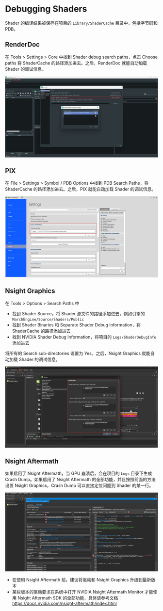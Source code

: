 # Debugging Shaders

Shader 的编译结果被保存在项目的 `Library/ShaderCache` 目录中，包括字节码和 PDB。

## RenderDoc

在 Tools > Settings > Core 中找到 Shader debug search paths，点击 Choose paths 将 ShaderCache 的路径添加进去。之后，RenderDoc 就能自动加载 Shader 的调试信息。

<p align="center"><img src="Attachments/renderdoc-shader-pdb-settings.png"></p>

## PIX

在 File > Settings > Symbol / PDB Options 中找到 PDB Search Paths，将 ShaderCache 的路径添加进去。之后，PIX 就能自动加载 Shader 的调试信息。

<p align="center"><img src="Attachments/pix-shader-pdb-settings.png"></p>

## Nsight Graphics

在 Tools > Options > Search Paths 中

- 找到 Shader Source，将 Shader 源文件的路径添加进去，例如引擎的 `MarchEngine/Source/Shaders/Public`
- 找到 Shader Binaries 和 Separate Shader Debug Information，将 ShaderCache 的路径添加进去
- 找到 NVIDIA Shader Debug Information，将项目的 `Logs/ShaderDebugInfo` 添加进去

将所有的 Search sub-directories 设置为 Yes。之后，Nsight Graphics 就能自动加载 Shader 的调试信息。

<p align="center"><img src="Attachments/nsight-graphics-shader-pdb-settings.png"></p>

## Nsight Aftermath

如果启用了 Nsight Aftermath，当 GPU 崩溃后，会在项目的 `Logs` 目录下生成 Crash Dump。如果启用了 Nsight Aftermath 的全部功能，并且按照前面的方法设置 Nsight Graphics，Crash Dump 可以直接定位问题到 Shader 的某一行。

<p align="center"><img src="Attachments/gpu-crash-dump-details.png"></p>

- 在使用 Nsight Aftermath 前，建议将驱动和 Nsight Graphics 升级到最新版本
- 某些版本的驱动要求在系统中打开 NVIDIA Nsight Aftermath Monitor 才能使用 Nsight Aftermath SDK 的全部功能，具体请参考文档：https://docs.nvidia.com/nsight-aftermath/index.html
